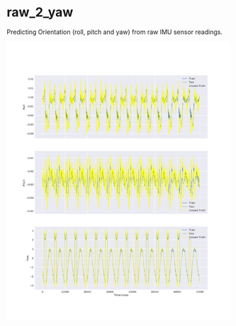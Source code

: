 # raw_2_yaw
Predicting Orientation (roll, pitch and yaw) from raw IMU sensor readings.

![screentshot](https://github.com/ankur-rc/raw_2_yaw/blob/master/experiments/2019_03_01-22_18_39/model/pred_gt_plot.png?raw=true)
